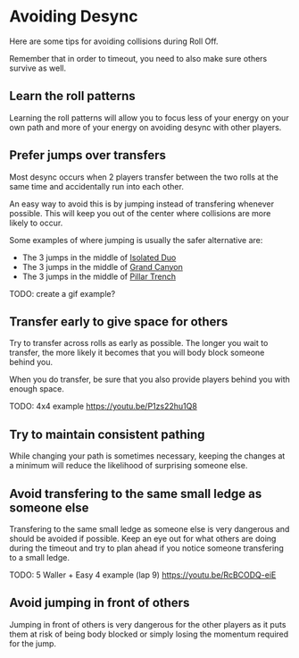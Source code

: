 # Avoiding Desync

Here are some tips for avoiding collisions during Roll Off.

Remember that in order to timeout, you need to also make sure others survive as well.

## Learn the roll patterns

Learning the roll patterns will allow you to focus less of your energy on your own path and more of your energy on avoiding desync with other players.

## Prefer jumps over transfers

Most desync occurs when 2 players transfer between the two rolls at the same time and accidentally run into each other.

An easy way to avoid this is by jumping instead of transfering whenever possible. This will keep you out of the center where collisions are more likely to occur.

Some examples of where jumping is usually the safer alternative are:

* The 3 jumps in the middle of [Isolated Duo](../rolls/isolated-duo.md)
* The 3 jumps in the middle of [Grand Canyon](../rolls/grand-canyon.md)
* The 3 jumps in the middle of [Pillar Trench](../rolls/pillar-trench.md)

TODO: create a gif example?

## Transfer early to give space for others

Try to transfer across rolls as early as possible. The longer you wait to transfer, the more likely it becomes that you will body block someone behind you.

When you do transfer, be sure that you also provide players behind you with enough space.

TODO: 4x4 example <https://youtu.be/P1zs22hu1Q8>

## Try to maintain consistent pathing

While changing your path is sometimes necessary, keeping the changes at a minimum will reduce the likelihood of surprising someone else.

## Avoid transfering to the same small ledge as someone else

Transfering to the same small ledge as someone else is very dangerous and should be avoided if possible. Keep an eye out for what others are doing during the timeout and try to plan ahead if you notice someone transfering to a small ledge.

TODO: 5 Waller + Easy 4 example (lap 9) <https://youtu.be/RcBCODQ-eiE>

## Avoid jumping in front of others

Jumping in front of others is very dangerous for the other players as it puts them at risk of being body blocked or simply losing the momentum required for the jump.
